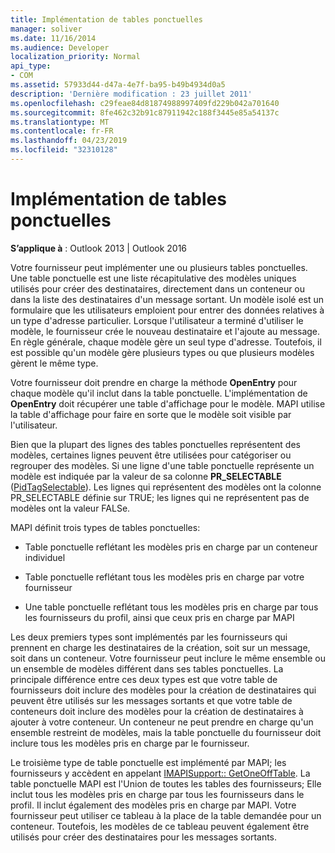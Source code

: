 ```yaml
---
title: Implémentation de tables ponctuelles
manager: soliver
ms.date: 11/16/2014
ms.audience: Developer
localization_priority: Normal
api_type:
- COM
ms.assetid: 57933d44-d47a-4e7f-ba95-b49b4934d0a5
description: 'Dernière modification : 23 juillet 2011'
ms.openlocfilehash: c29feae84d81874988997409fd229b042a701640
ms.sourcegitcommit: 8fe462c32b91c87911942c188f3445e85a54137c
ms.translationtype: MT
ms.contentlocale: fr-FR
ms.lasthandoff: 04/23/2019
ms.locfileid: "32310128"
---
```

# <a name="implementing-one-off-tables"></a>Implémentation de tables ponctuelles

**S’applique à** : Outlook 2013 | Outlook 2016 
  
Votre fournisseur peut implémenter une ou plusieurs tables ponctuelles. Une table ponctuelle est une liste récapitulative des modèles uniques utilisés pour créer des destinataires, directement dans un conteneur ou dans la liste des destinataires d'un message sortant. Un modèle isolé est un formulaire que les utilisateurs emploient pour entrer des données relatives à un type d'adresse particulier. Lorsque l'utilisateur a terminé d'utiliser le modèle, le fournisseur crée le nouveau destinataire et l'ajoute au message. En règle générale, chaque modèle gère un seul type d'adresse. Toutefois, il est possible qu'un modèle gère plusieurs types ou que plusieurs modèles gèrent le même type. 
  
Votre fournisseur doit prendre en charge la méthode **OpenEntry** pour chaque modèle qu'il inclut dans la table ponctuelle. L'implémentation de **OpenEntry** doit récupérer une table d'affichage pour le modèle. MAPI utilise la table d'affichage pour faire en sorte que le modèle soit visible par l'utilisateur. 
  
Bien que la plupart des lignes des tables ponctuelles représentent des modèles, certaines lignes peuvent être utilisées pour catégoriser ou regrouper des modèles. Si une ligne d'une table ponctuelle représente un modèle est indiquée par la valeur de sa colonne **PR_SELECTABLE** ([PidTagSelectable](pidtagselectable-canonical-property.md)). Les lignes qui représentent des modèles ont la colonne PR_SELECTABLE définie sur TRUE; les lignes qui ne représentent pas de modèles ont la valeur FALSe.
  
MAPI définit trois types de tables ponctuelles:
  
- Table ponctuelle reflétant les modèles pris en charge par un conteneur individuel
    
- Table ponctuelle reflétant tous les modèles pris en charge par votre fournisseur 
    
- Une table ponctuelle reflétant tous les modèles pris en charge par tous les fournisseurs du profil, ainsi que ceux pris en charge par MAPI
    
Les deux premiers types sont implémentés par les fournisseurs qui prennent en charge les destinataires de la création, soit sur un message, soit dans un conteneur. Votre fournisseur peut inclure le même ensemble ou un ensemble de modèles différent dans ses tables ponctuelles. La principale différence entre ces deux types est que votre table de fournisseurs doit inclure des modèles pour la création de destinataires qui peuvent être utilisés sur les messages sortants et que votre table de conteneurs doit inclure des modèles pour la création de destinataires à ajouter à votre conteneur. Un conteneur ne peut prendre en charge qu'un ensemble restreint de modèles, mais la table ponctuelle du fournisseur doit inclure tous les modèles pris en charge par le fournisseur.
  
Le troisième type de table ponctuelle est implémenté par MAPI; les fournisseurs y accèdent en appelant [IMAPISupport:: GetOneOffTable](imapisupport-getoneofftable.md). La table ponctuelle MAPI est l'Union de toutes les tables des fournisseurs; Elle inclut tous les modèles pris en charge par tous les fournisseurs dans le profil. Il inclut également des modèles pris en charge par MAPI. Votre fournisseur peut utiliser ce tableau à la place de la table demandée pour un conteneur. Toutefois, les modèles de ce tableau peuvent également être utilisés pour créer des destinataires pour les messages sortants.
  


